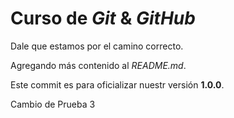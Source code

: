 # Curso de _Git_ & _GitHub_

Dale que estamos por el camino correcto.

Agregando más contenido al _README.md_.

Este commit es para oficializar nuestr versión **1.0.0**.

Cambio de Prueba 3
